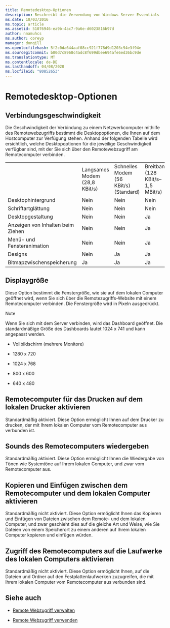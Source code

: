 ```yaml
---
title: Remotedesktop-Optionen
description: Beschreibt die Verwendung von Windows Server Essentials
ms.date: 10/03/2016
ms.topic: article
ms.assetid: 51076946-ea9b-4ac7-9a6e-d6023816b97d
author: nnamuhcs
ms.author: coreyp
manager: dongill
ms.openlocfilehash: 5f2c0da644aaf08cc921f778d9d1203c94e3f94e
ms.sourcegitcommit: b00d7c8968c4adc8f699dbee694afe6ed36bc9de
ms.translationtype: MT
ms.contentlocale: de-DE
ms.lasthandoff: 04/08/2020
ms.locfileid: "80852653"
---
```

# <a name="remote-desktop-options"></a>Remotedesktop-Optionen
 
  
## <a name="connection-speed"></a>Verbindungsgeschwindigkeit  
 Die Geschwindigkeit der Verbindung zu einem Netzwerkcomputer mithilfe des Remotewebzugriffs bestimmt die Desktopoptionen, die Ihnen auf dem Hostcomputer zur Verfügung stehen. Anhand der folgenden Tabelle wird ersichtlich, welche Desktopoptionen für die jeweilige Geschwindigkeit verfügbar sind, mit der Sie sich über den Remotewebzugriff am Remotecomputer verbinden.  
  
||||||  
|-|-|-|-|-|  
||Langsames Modem (28,8 KBit/s)|Schnelles Modem (56 KBit/s) (Standard)|Breitband (128 KBit/s–1,5 MBit/s)|LAN (1,5 MBit/s oder höher)|  
|Desktophintergrund|Nein|Nein|Nein|Ja|  
|Schriftartglättung|Nein|Nein|Nein|Ja|  
|Desktopgestaltung|Nein|Nein|Ja|Ja|  
|Anzeigen von Inhalten beim Ziehen|Nein|Nein|Ja|Ja|  
|Menü- und Fensteranimation|Nein|Nein|Ja|Ja|  
|Designs|Nein|Ja|Ja|Ja|  
|Bitmapzwischenspeicherung|Ja|Ja|Ja|Ja|  
  
## <a name="screen-size"></a>Displaygröße  
 Diese Option bestimmt die Fenstergröße, wie sie auf dem lokalen Computer geöffnet wird, wenn Sie sich über die Remotezugriffs-Website mit einem Remotecomputer verbinden. Die Fenstergröße wird in Pixeln ausgedrückt.  
  
> [!NOTE]
>  Wenn Sie sich mit dem Server verbinden, wird das Dashboard geöffnet. Die standardmäßige Größe des Dashboards lautet 1024 x 741 und kann angepasst werden.  
  
-   Vollbildschirm (mehrere Monitore)  
  
-   1280 x 720  
  
-   1024 x 768  
  
-   800 x 600  
  
-   640 x 480  
  
## <a name="enable-the-remote-computer-to-print-to-my-local-printer"></a>Remotecomputer für das Drucken auf dem lokalen Drucker aktivieren  
 Standardmäßig aktiviert. Diese Option ermöglicht Ihnen auf dem Drucker zu drucken, der mit Ihrem lokalen Computer vom Remotecomputer aus verbunden ist.  
  
## <a name="play-sounds-from-the-remote-computer"></a>Sounds des Remotecomputers wiedergeben  
 Standardmäßig aktiviert. Diese Option ermöglicht Ihnen die Wiedergabe von Tönen wie Systemtöne auf Ihrem lokalen Computer, und zwar vom Remotecomputer aus.  
  
## <a name="enable-copy-and-paste-between-the-remote-computer-and-the-local-computer"></a>Kopieren und Einfügen zwischen dem Remotecomputer und dem lokalen Computer aktivieren  
 Standardmäßig nicht aktiviert. Diese Option ermöglicht Ihnen das Kopieren und Einfügen von Dateien zwischen dem Remote- und dem lokalen Computer, und zwar geschieht dies auf die gleiche Art und Weise, wie Sie Dateien von einem Speicherort zu einem anderen auf Ihrem lokalen Computer kopieren und einfügen würden.  
  
## <a name="enable-the-remote-computer-to-access-drives-on-my-local-computer"></a>Zugriff des Remotecomputers auf die Laufwerke des lokalen Computers aktivieren  
 Standardmäßig nicht aktiviert. Diese Option ermöglicht Ihnen, auf die Dateien und Ordner auf den Festplattenlaufwerken zuzugreifen, die mit Ihrem lokalen Computer vom Remotecomputer aus verbunden sind.  
  
## <a name="see-also"></a>Siehe auch  
  
-   [Remote Webzugriff verwalten](../manage/Manage-Remote-Web-Access-in-Windows-Server-Essentials.md)  
  
-   [Remote Webzugriff verwenden](../use/Use-Remote-Web-Access-in-Windows-Server-Essentials.md)
